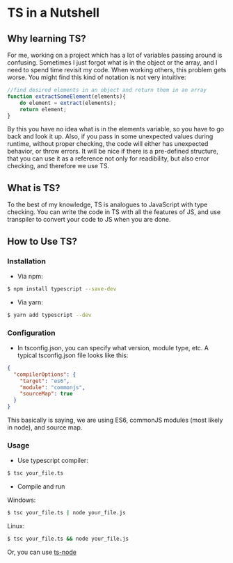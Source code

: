 # TS in a Nutshell

## Why learning TS? 
For me, working on a project which has a lot of variables passing around is confusing. Sometimes I just forgot what is in the object or the array, and I need to spend time revisit my code. When working others, this problem gets worse. You might find this kind of notation is not very intuitive:
```JavaScript
//find desired elements in an object and return them in an array
function extractSomeElement(elements){
    do element = extract(elements);
    return element;
}
```
By this you have no idea what is in the elements variable, so you have to go back and look it up. Also, if you pass in some unexpected values during runtime, without proper checking, the code will either has unexpected behavior, or throw errors. It will be nice if there is a pre-defined structure, that you can use it as a reference not only for readibility, but also error checking, and therefore we use TS.

## What is TS? 
To the best of my knowledge, TS is analogues to JavaScript with type checking. You can write the code in TS with all the features of JS, and use transpiler to convert your code to JS when you are done. 

## How to Use TS? 

### Installation
- Via npm:
```bash
$ npm install typescript --save-dev
```
- Via yarn: 
```bash
$ yarn add typescript --dev
```
### Configuration
- In tsconfig.json, you can specify what version, module type, etc. A typical tsconfig.json file looks like this: 
```json
{
  "compilerOptions": {
    "target": "es6",
    "module": "commonjs",
    "sourceMap": true
  }
}
```
This basically is saying,  we are using ES6, commonJS modules (most likely in node), and source map. 
### Usage
- Use typescript compiler:
```bash
$ tsc your_file.ts
```

- Compile and run

Windows: 
```bash
$ tsc your_file.ts | node your_file.js
```

Linux: 
```bash
$ tsc your_file.ts && node your_file.js
```

Or, you can use [ts-node](https://www.npmjs.com/package/ts-node)